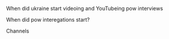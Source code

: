 When did ukraine start videoing and YouTubeing pow interviews

When did pow interegations start?

Channels


